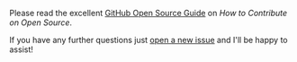 Please read the excellent [GitHub Open Source Guide](https://opensource.guide/how-to-contribute/) on *How to Contribute on Open Source*.

If you have any further questions just [open a new issue](https://github.com/opencultureconsulting/psr-15/issues/new) and I'll be happy to assist!
